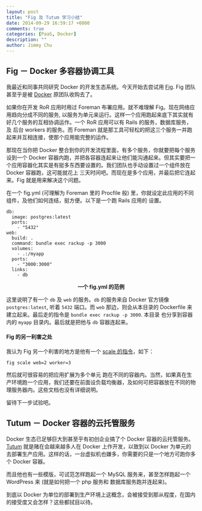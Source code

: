 ```yaml
---
layout: post
title: "Fig 及 Tutum 学习小结"
date: 2014-09-29 16:59:17 +0800
comments: true
categories: [PaaS, Docker]
description: ""
author: Jimmy Chu
---
```


## Fig － Docker 多容器协调工具

我最近和同事共同研究 Docker 的开发生态系统。今天开始去尝试用 [Fig](http://www.fig.sh/). Fig 团队甚至乎是被 [Docker](http://www.docker.com) 原团队收购去了。

如果你在开发 RoR 应用时用过 Foreman 布署应用。就不难理解 Fig。现在网络应用趋向分成不同的服务, 以服务为单元来运行。这样一个应用跑起来底下其实就有好几个服务的互相协调运作。一个 RoR 应用可以有 Rails 的服务，数据库服务，及 后台 workers 的服务。而 Foreman 就是那工具可轻松的把这三个服务一并跑起来并互相连接，使那个应用能完整的运作。

那现在当你把 Docker 整合到你的开发流程里面，有多个服务，你就要把每个服务设到一个 Docker 容器内跑，并把各容器连起来让他们能沟通起来。但其实要把一个应用容器化其实是有挺多东西要设置的。我们团队也手动设置过一个组件放在 Docker 容器跑，这可能就花上 三天时间吧。而现在是多个应用，并最后把它连起来。Fig 就是用来解决这个问题。

在一个 fig.yml (可理解为 Foreman 里的 Procfile 般) 里，你就设定此应用的不同组件，及他们如何连结，挺方便。以下是一个跑 Rails 应用的 设置。

    db:
      image: postgres:latest
      ports:
        - "5432"
    web:
      build: .
      command: bundle exec rackup -p 3000
      volumes:
        - .:/myapp
      ports:
        - "3000:3000"
      links:
        - db

<div style="text-align:center;font-weight:bold">一个 fig.yml 的范例</div>

这里说明了有一个 `db` 及 `web` 的服务。`db` 的服务来自 Docker 官方镜像 `postgres:latest`, 听着 `5432` 端口。而 `web` 那边，则会从本目录的 Dockerfile 来 建立起来。最后走的指令是 `bundle exec rackup -p 3000`. 本目录 也分享到容器内的 `myapp` 目录内。最后就是把他与 `db` 容器连起来。

#### Fig 的另一利害之处

我认为 Fig 另一个利害的地方是他有一个 [scale 的指令](http://www.fig.sh/cli.html)，如下：

	fig scale web=2 worker=3

然后就可很容易的把应用扩展为多个单元 跑在不同的容器内。当然，如果真在生产环境跑一个应用，我们还要在前面设负载均衡器，及如何可把容器放在不同的物理服务器内。这些文档也没有详细说明。

留待下一步试验吧。

## Tutum － Docker 容器的云托管服务

Docker 生态已足够巨大到甚至乎有初创企业搞了个 Docker 容器的云托管服务。[Tutum](www.tutum.co) 就是赌在会越来越多人在 Docker 上作开发，以致到以 Docker 为单元的去部署生产应用。这样的话，一台虚拟机也嫌多，你需要的只是一个地方可跑你多个 Docker 容器。

而且他也有一些模版，可试范怎样跑起一个 MySQL 服务来，甚至怎样跑起一个 WordPress 来 (就是如何把一个 php 服务和 数据库服务跑并连起来)。

到底以 Docker 为单位的部署到生产环境上这概念，会被接受到那从程度，在国内的接受度又会怎样？这些都拭目以待。